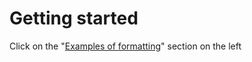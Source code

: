 # Getting started

Click on the "[Examples of formatting](formatting-examples.md)" section on the left
